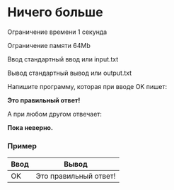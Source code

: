 # Ничего больше

Ограничение времени 1 секунда

Ограничение памяти 64Mb

Ввод стандартный ввод или input.txt

Вывод стандартный вывод или output.txt

Напишите программу, которая при вводе OK пишет:

**Это правильный ответ!**

А при любом другом отвечает:

**Пока неверно.**

### Пример

| Ввод | Вывод  |
|--|--|
| OK | Это правильный ответ! |
